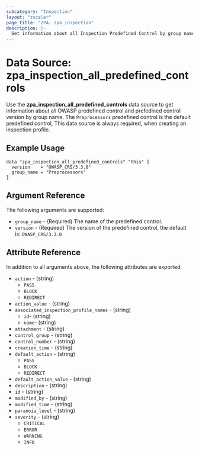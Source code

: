 ```yaml
---
subcategory: "Inspection"
layout: "zscaler"
page_title: "ZPA: zpa_inspection"
description: |-
  Get information about all Inspection Predefined Control by group name in Zscaler Private Access cloud.
---
```


# Data Source: zpa_inspection_all_predefined_controls

Use the **zpa_inspection_all_predefined_controls** data source to get information about all OWASP predefined control and prefedined control version by group name. The `Preprocessors` predefined control is the default predefined control, This data source is always required, when creating an inspection profile.

## Example Usage

```hcl
data "zpa_inspection_all_predefined_controls" "this" {
  version    = "OWASP_CRS/3.3.0"
  group_name = "Preprocessors"
}
```

## Argument Reference

The following arguments are supported:

* `group_name` - (Required) The name of the predefined control.
* `version` - (Required) The version of the predefined control, the default is: `OWASP_CRS/3.3.0`

## Attribute Reference

In addition to all arguments above, the following attributes are exported:

* `action` - (string)
  * `PASS`
  * `BLOCK`
  * `REDIRECT`
* `action_value` - (string)
* `associated_inspection_profile_names` - (string)
  * `id`- (string)
  * `name`- (string)
* `attachment` - (string)
* `control_group` - (string)
* `control_number` - (string)
* `creation_time` - (string)
* `default_action` - (string)
  * `PASS`
  * `BLOCK`
  * `REDIRECT`
* `default_action_value` - (string)
* `description` - (string)
* `id` - (string)
* `modified_by` - (string)
* `modified_time` - (string)
* `paranoia_level` - (string)
* `severity` - (string)
  * `CRITICAL`
  * `ERROR`
  * `WARNING`
  * `INFO`
